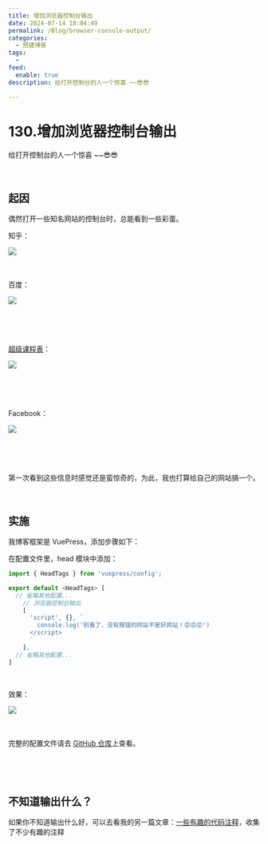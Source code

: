 ```yaml
---
title: 增加浏览器控制台输出
date: 2024-07-14 18:04:49
permalink: /Blog/browser-console-output/
categories:
  - 搭建博客
tags:
  - 
feed:
  enable: true
description: 给打开控制台的人一个惊喜 ~~😎😎

---
```


# 130.增加浏览器控制台输出

给打开控制台的人一个惊喜 ~~😎😎

‍<!-- more -->

## 起因

偶然打开一些知名网站的控制台时，总能看到一些彩蛋。

知乎：

​![](https://image.peterjxl.com/blog/image-20240713193933-1y7keeb.png)​

‍

百度：

​![](https://image.peterjxl.com/blog/image-20240713194124-4v0647n.png)​

‍

‍

[超级课程表](https://www.super.cn/)：

​![](https://image.peterjxl.com/blog/image-20240713194815-qpn245t.png)​

‍

‍

Facebook：

​![](https://image.peterjxl.com/blog/image-20240713194844-fiungcp.png)​

‍

‍

第一次看到这些信息时感觉还是蛮惊奇的，为此，我也打算给自己的网站搞一个。

‍

## 实施

我博客框架是 VuePress，添加步骤如下：

在配置文件里，head 模块中添加：

```js
import { HeadTags } from 'vuepress/config';

export default <HeadTags> [
  // 省略其他配置...
    // 浏览器控制台输出
    [
      'script', {}, `
        console.log('别看了，没有报错的网站不是好网站！😡😡😡')
      </script>
      `
    ],
  // 省略其他配置...
]
```

‍

效果：

​![](https://image.peterjxl.com/blog/image-20240713193311-lsze5by.png)​

‍

完整的配置文件请去 [GitHub 仓库](https://github.com/Peter-JXL/vuepressblog)上查看。

‍

‍

## 不知道输出什么？

如果你不知道输出什么好，可以去看我的另一篇文章：[一些有趣的代码注释](/comment/funny)，收集了不少有趣的注释

‍
